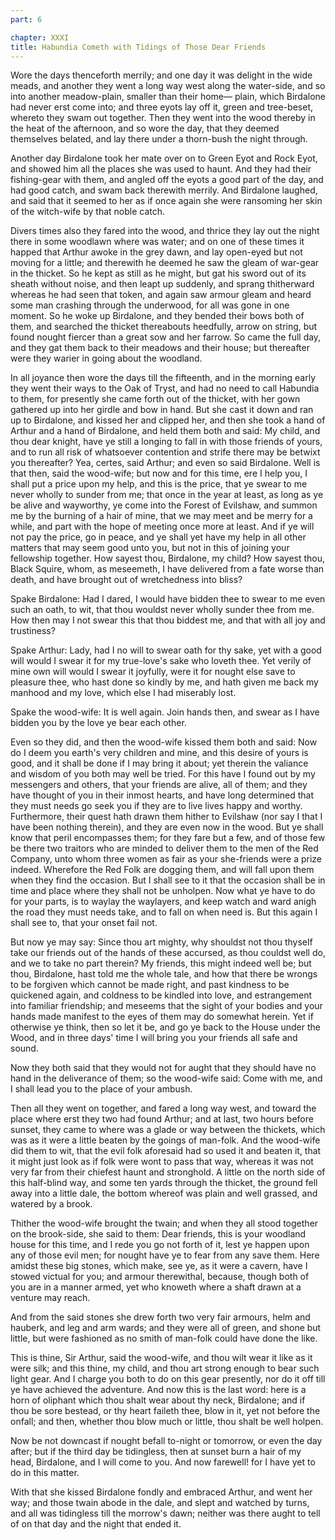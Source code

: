 ```yaml
---
part: 6

chapter: XXXI
title: Habundia Cometh with Tidings of Those Dear Friends
---
```


Wore the days thenceforth merrily; and one day it was delight in the wide meads, and another they went a long way west along the water-side, and so into another meadow-plain, smaller than their home&#8212; plain, which Birdalone had never erst come into; and three eyots lay off it, green and tree-beset, whereto they swam out together. Then they went into the wood thereby in the heat of the afternoon, and so wore the day, that they deemed themselves belated, and lay there under a thorn-bush the night through.

Another day Birdalone took her mate over on to Green Eyot and Rock Eyot, and showed him all the places she was used to haunt. And they had their fishing-gear with them, and angled off the eyots a good part of the day, and had good catch, and swam back therewith merrily. And Birdalone laughed, and said that it seemed to her as if once again she were ransoming her skin of the witch-wife by that noble catch.

Divers times also they fared into the wood, and thrice they lay out the night there in some woodlawn where was water; and on one of these times it happed that Arthur awoke in the grey dawn, and lay open-eyed but not moving for a little; and therewith he deemed he saw the gleam of war-gear in the thicket. So he kept as still as he might, but gat his sword out of its sheath without noise, and then leapt up suddenly, and sprang thitherward whereas he had seen that token, and again saw armour gleam and heard some man crashing through the underwood, for all was gone in one moment. So he woke up Birdalone, and they bended their bows both of them, and searched the thicket thereabouts heedfully, arrow on string, but found nought fiercer than a great sow and her farrow. So came the full day, and they gat them back to their meadows and their house; but thereafter were they warier in going about the woodland.

In all joyance then wore the days till the fifteenth, and in the morning early they went their ways to the Oak of Tryst, and had no need to call Habundia to them, for presently she came forth out of the thicket, with her gown gathered up into her girdle and bow in hand. But she cast it down and ran up to Birdalone, and kissed her and clipped her, and then she took a hand of Arthur and a hand of Birdalone, and held them both and said: My child, and thou dear knight, have ye still a longing to fall in with those friends of yours, and to run all risk of whatsoever contention and strife there may be betwixt you thereafter? Yea, certes, said Arthur; and even so said Birdalone. Well is that then, said the wood-wife; but now and for this time, ere I help you, I shall put a price upon my help, and this is the price, that ye swear to me never wholly to sunder from me; that once in the year at least, as long as ye be alive and wayworthy, ye come into the Forest of Evilshaw, and summon me by the burning of a hair of mine, that we may meet and be merry for a while, and part with the hope of meeting once more at least. And if ye will not pay the price, go in peace, and ye shall yet have my help in all other matters that may seem good unto you, but not in this of joining your fellowship together. How sayest thou, Birdalone, my child? How sayest thou, Black Squire, whom, as meseemeth, I have delivered from a fate worse than death, and have brought out of wretchedness into bliss?

Spake Birdalone: Had I dared, I would have bidden thee to swear to me even such an oath, to wit, that thou wouldst never wholly sunder thee from me. How then may I not swear this that thou biddest me, and that with all joy and trustiness?

Spake Arthur: Lady, had I no will to swear oath for thy sake, yet with a good will would I swear it for my true-love's sake who loveth thee. Yet verily of mine own will would I swear it joyfully, were it for nought else save to pleasure thee, who hast done so kindly by me, and hath given me back my manhood and my love, which else I had miserably lost.

Spake the wood-wife: It is well again. Join hands then, and swear as I have bidden you by the love ye bear each other.

Even so they did, and then the wood-wife kissed them both and said: Now do I deem you earth's very children and mine, and this desire of yours is good, and it shall be done if I may bring it about; yet therein the valiance and wisdom of you both may well be tried. For this have I found out by my messengers and others, that your friends are alive, all of them; and they have thought of you in their inmost hearts, and have long determined that they must needs go seek you if they are to live lives happy and worthy. Furthermore, their quest hath drawn them hither to Evilshaw (nor say I that I have been nothing therein), and they are even now in the wood. But ye shall know that peril encompasses them; for they fare but a few, and of those few be there two traitors who are minded to deliver them to the men of the Red Company, unto whom three women as fair as your she-friends were a prize indeed. Wherefore the Red Folk are dogging them, and will fall upon them when they find the occasion. But I shall see to it that the occasion shall be in time and place where they shall not be unholpen. Now what ye have to do for your parts, is to waylay the waylayers, and keep watch and ward anigh the road they must needs take, and to fall on when need is. But this again I shall see to, that your onset fail not.

But now ye may say: Since thou art mighty, why shouldst not thou thyself take our friends out of the hands of these accursed, as thou couldst well do, and we to take no part therein? My friends, this might indeed well be; but thou, Birdalone, hast told me the whole tale, and how that there be wrongs to be forgiven which cannot be made right, and past kindness to be quickened again, and coldness to be kindled into love, and estrangement into familiar friendship; and meseems that the sight of your bodies and your hands made manifest to the eyes of them may do somewhat herein. Yet if otherwise ye think, then so let it be, and go ye back to the House under the Wood, and in three days' time I will bring you your friends all safe and sound.

Now they both said that they would not for aught that they should have no hand in the deliverance of them; so the wood-wife said: Come with me, and I shall lead you to the place of your ambush.

Then all they went on together, and fared a long way west, and toward the place where erst they two had found Arthur; and at last, two hours before sunset, they came to where was a glade or way between the thickets, which was as it were a little beaten by the goings of man-folk. And the wood-wife did them to wit, that the evil folk aforesaid had so used it and beaten it, that it might just look as if folk were wont to pass that way, whereas it was not very far from their chiefest haunt and stronghold. A little on the north side of this half-blind way, and some ten yards through the thicket, the ground fell away into a little dale, the bottom whereof was plain and well grassed, and watered by a brook.

Thither the wood-wife brought the twain; and when they all stood together on the brook-side, she said to them: Dear friends, this is your woodland house for this time, and I rede you go not forth of it, lest ye happen upon any of those evil men; for nought have ye to fear from any save them. Here amidst these big stones, which make, see ye, as it were a cavern, have I stowed victual for you; and armour therewithal, because, though both of you are in a manner armed, yet who knoweth where a shaft drawn at a venture may reach.

And from the said stones she drew forth two very fair armours, helm and hauberk, and leg and arm wards; and they were all of green, and shone but little, but were fashioned as no smith of man-folk could have done the like.

This is thine, Sir Arthur, said the wood-wife, and thou wilt wear it like as it were silk; and this thine, my child, and thou art strong enough to bear such light gear. And I charge you both to do on this gear presently, nor do it off till ye have achieved the adventure. And now this is the last word: here is a horn of oliphant which thou shalt wear about thy neck, Birdalone; and if thou be sore bestead, or thy heart faileth thee, blow in it, yet not before the onfall; and then, whether thou blow much or little, thou shalt be well holpen.

Now be not downcast if nought befall to-night or tomorrow, or even the day after; but if the third day be tidingless, then at sunset burn a hair of my head, Birdalone, and I will come to you. And now farewell! for I have yet to do in this matter.

With that she kissed Birdalone fondly and embraced Arthur, and went her way; and those twain abode in the dale, and slept and watched by turns, and all was tidingless till the morrow's dawn; neither was there aught to tell of on that day and the night that ended it.
